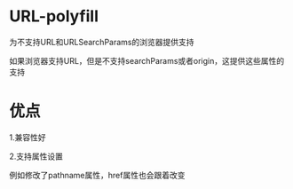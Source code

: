 # URL-polyfill

为不支持URL和URLSearchParams的浏览器提供支持

如果浏览器支持URL，但是不支持searchParams或者origin，这提供这些属性的支持

# 优点

1.兼容性好

2.支持属性设置

例如修改了pathname属性，href属性也会跟着改变
